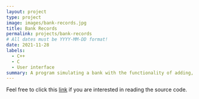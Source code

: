 ```yaml
---
layout: project
type: project
image: images/bank-records.jpg
title: Bank Records
permalink: projects/bank-records
# All dates must be YYYY-MM-DD format!
date: 2021-11-28
labels:
  - C++
  - C
  - User interface
summary: A program simulating a bank with the functionality of adding, displaying, and deleting records.
---
```







Feel free to click this [link](https://github.com/justinjandoc/Bank-Database) if you are interested in reading the source code.
